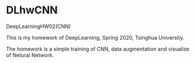 # DLhwCNN
DeepLearningHW02(CNN)

This is my homework of DeepLearning, Spring 2020, Tsinghua University.

The homework is a simple training of CNN, data augmentation and visualize of Netural Network.
